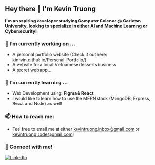 ## Hey there 👋 I'm Kevin Truong 

**I'm an aspiring developer studying Computer Science @ Carleton University, looking to specialize in either AI and Machine Learning or Cybersecurity!**

### 🔭 I’m currently working on ...
- A personal portfolio website (Check it out here: kinhvin.github.io/Personal-Portfolio/)
- A website for a local Vietnamese desserts business
- A secret web app...

### 🌱 I’m currently learning ...
- Web Development using: **Figma & React**
- I would like to learn how to use the MERN stack (MongoDB, Express, React and Node) as well!

### 📫 How to reach me:
- Feel free to email me at either kevintruong.inbox@gmail.com or kevintruong.code@gmail.com!

### 🤝 Connect with me!
<a href="https://www.linkedin.com/in/kevin-truong-cs" target="_blank">
  <img src="https://img.icons8.com/?size=100&id=67570&format=png&color=000000" alt="LinkedIn">
</a>


<!--
**kinhvin/kinhvin** is a ✨ _special_ ✨ repository because its `README.md` (this file) appears on your GitHub profile.

Here are some ideas to get you started:

- 🔭 I’m currently working on ...
- 🌱 I’m currently learning ...
- 👯 I’m looking to collaborate on ...
- 🤔 I’m looking for help with ...
- 💬 Ask me about ...
- 📫 How to reach me: ...
- 😄 Pronouns: ...
- ⚡ Fun fact: ...
-->
